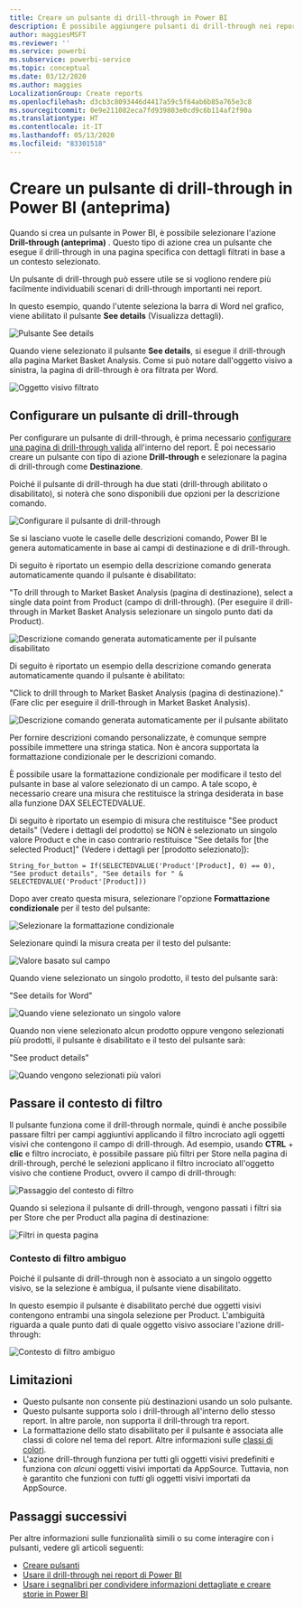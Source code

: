 ```yaml
---
title: Creare un pulsante di drill-through in Power BI
description: È possibile aggiungere pulsanti di drill-through nei report di Power BI, in modo che il comportamento dei report sia simile a quello delle app per un maggiore coinvolgimento degli utenti.
author: maggiesMSFT
ms.reviewer: ''
ms.service: powerbi
ms.subservice: powerbi-service
ms.topic: conceptual
ms.date: 03/12/2020
ms.author: maggies
LocalizationGroup: Create reports
ms.openlocfilehash: d3cb3c8093446d4417a59c5f64ab6b85a765e3c8
ms.sourcegitcommit: 0e9e211082eca7fd939803e0cd9c6b114af2f90a
ms.translationtype: HT
ms.contentlocale: it-IT
ms.lasthandoff: 05/13/2020
ms.locfileid: "83301518"
---
```

# <a name="create-a-drill-through-button-in-power-bi-preview"></a>Creare un pulsante di drill-through in Power BI (anteprima)

Quando si crea un pulsante in Power BI, è possibile selezionare l'azione **Drill-through (anteprima)** . Questo tipo di azione crea un pulsante che esegue il drill-through in una pagina specifica con dettagli filtrati in base a un contesto selezionato.

Un pulsante di drill-through può essere utile se si vogliono rendere più facilmente individuabili scenari di drill-through importanti nei report.

In questo esempio, quando l'utente seleziona la barra di Word nel grafico, viene abilitato il pulsante **See details** (Visualizza dettagli).

![Pulsante See details](media/desktop-drill-through-buttons/power-bi-drill-through-visual-button.png)

Quando viene selezionato il pulsante **See details**, si esegue il drill-through alla pagina Market Basket Analysis. Come si può notare dall'oggetto visivo a sinistra, la pagina di drill-through è ora filtrata per Word.

![Oggetto visivo filtrato](media/desktop-drill-through-buttons/power-bi-drill-through-destination.png)

## <a name="set-up-a-drill-through-button"></a>Configurare un pulsante di drill-through

Per configurare un pulsante di drill-through, è prima necessario [configurare una pagina di drill-through valida](desktop-drillthrough.md) all'interno del report. È poi necessario creare un pulsante con tipo di azione **Drill-through** e selezionare la pagina di drill-through come **Destinazione**.

Poiché il pulsante di drill-through ha due stati (drill-through abilitato o disabilitato), si noterà che sono disponibili due opzioni per la descrizione comando.

![Configurare il pulsante di drill-through](media/desktop-drill-through-buttons/power-bi-create-drill-through-button.png)

Se si lasciano vuote le caselle delle descrizioni comando, Power BI le genera automaticamente in base ai campi di destinazione e di drill-through.

Di seguito è riportato un esempio della descrizione comando generata automaticamente quando il pulsante è disabilitato:

"To drill through to Market Basket Analysis (pagina di destinazione), select a single data point from Product (campo di drill-through). (Per eseguire il drill-through in Market Basket Analysis selezionare un singolo punto dati da Product).

![Descrizione comando generata automaticamente per il pulsante disabilitato](media/desktop-drill-through-buttons/power-bi-drill-through-tooltip-disabled.png)

Di seguito è riportato un esempio della descrizione comando generata automaticamente quando il pulsante è abilitato:

"Click to drill through to Market Basket Analysis (pagina di destinazione)."(Fare clic per eseguire il drill-through in Market Basket Analysis).

![Descrizione comando generata automaticamente per il pulsante abilitato](media/desktop-drill-through-buttons/power-bi-drill-through-visual-button.png)

Per fornire descrizioni comando personalizzate, è comunque sempre possibile immettere una stringa statica. Non è ancora supportata la formattazione condizionale per le descrizioni comando.

È possibile usare la formattazione condizionale per modificare il testo del pulsante in base al valore selezionato di un campo. A tale scopo, è necessario creare una misura che restituisce la stringa desiderata in base alla funzione DAX SELECTEDVALUE.

Di seguito è riportato un esempio di misura che restituisce "See product details" (Vedere i dettagli del prodotto) se NON è selezionato un singolo valore Product e che in caso contrario restituisce "See details for [the selected Product]" (Vedere i dettagli per [prodotto selezionato]):

```
String_for_button = If(SELECTEDVALUE('Product'[Product], 0) == 0), "See product details", "See details for " & SELECTEDVALUE('Product'[Product]))
```

Dopo aver creato questa misura, selezionare l'opzione **Formattazione condizionale** per il testo del pulsante:

![Selezionare la formattazione condizionale](media/desktop-drill-through-buttons/power-bi-button-conditional-tooltip.png)

Selezionare quindi la misura creata per il testo del pulsante:

![Valore basato sul campo](media/desktop-drill-through-buttons/power-bi-conditional-measure.png)

Quando viene selezionato un singolo prodotto, il testo del pulsante sarà:

"See details for Word"

![Quando viene selezionato un singolo valore](media/desktop-drill-through-buttons/power-bi-conditional-button-text.png)

Quando non viene selezionato alcun prodotto oppure vengono selezionati più prodotti, il pulsante è disabilitato e il testo del pulsante sarà:

"See product details"

![Quando vengono selezionati più valori](media/desktop-drill-through-buttons/power-bi-button-conditional-text-2.png)

## <a name="pass-filter-context"></a>Passare il contesto di filtro

Il pulsante funziona come il drill-through normale, quindi è anche possibile passare filtri per campi aggiuntivi applicando il filtro incrociato agli oggetti visivi che contengono il campo di drill-through. Ad esempio, usando **CTRL** + **clic** e filtro incrociato, è possibile passare più filtri per Store nella pagina di drill-through, perché le selezioni applicano il filtro incrociato all'oggetto visivo che contiene Product, ovvero il campo di drill-through:

![Passaggio del contesto di filtro](media/desktop-drill-through-buttons/power-bi-cross-filter-drill-through-button.png)

Quando si seleziona il pulsante di drill-through, vengono passati i filtri sia per Store che per Product alla pagina di destinazione:

![Filtri in questa pagina](media/desktop-drill-through-buttons/power-bi-button-filters-passed-through.png)

### <a name="ambiguous-filter-context"></a>Contesto di filtro ambiguo

Poiché il pulsante di drill-through non è associato a un singolo oggetto visivo, se la selezione è ambigua, il pulsante viene disabilitato.

In questo esempio il pulsante è disabilitato perché due oggetti visivi contengono entrambi una singola selezione per Product. L'ambiguità riguarda a quale punto dati di quale oggetto visivo associare l'azione drill-through:

![Contesto di filtro ambiguo](media/desktop-drill-through-buttons/power-bi-button-disabled-ambiguity.png)

## <a name="limitations"></a>Limitazioni

- Questo pulsante non consente più destinazioni usando un solo pulsante.
- Questo pulsante supporta solo i drill-through all'interno dello stesso report. In altre parole, non supporta il drill-through tra report.
- La formattazione dello stato disabilitato per il pulsante è associata alle classi di colore nel tema del report. Altre informazioni sulle [classi di colori](desktop-report-themes.md#setting-structural-colors).
- L'azione drill-through funziona per tutti gli oggetti visivi predefiniti e funziona con *alcuni* oggetti visivi importati da AppSource. Tuttavia, non è garantito che funzioni con *tutti* gli oggetti visivi importati da AppSource.

## <a name="next-steps"></a>Passaggi successivi
Per altre informazioni sulle funzionalità simili o su come interagire con i pulsanti, vedere gli articoli seguenti:

* [Creare pulsanti](desktop-buttons.md)
* [Usare il drill-through nei report di Power BI](desktop-drillthrough.md)
* [Usare i segnalibri per condividere informazioni dettagliate e creare storie in Power BI](desktop-bookmarks.md)

